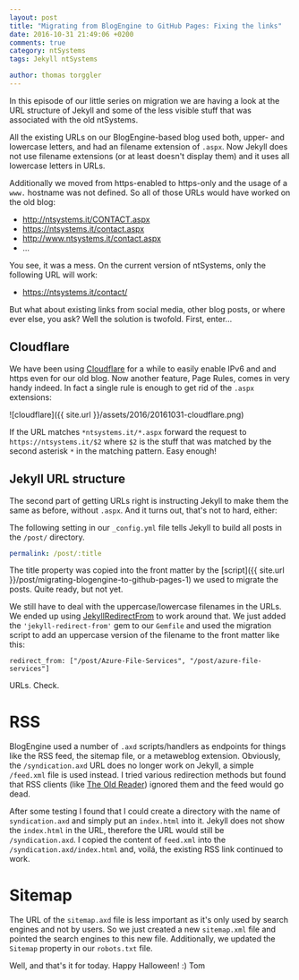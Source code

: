 ```yaml
---
layout: post
title: "Migrating from BlogEngine to GitHub Pages: Fixing the links"
date: 2016-10-31 21:49:06 +0200
comments: true
category: ntSystems
tags: Jekyll ntSystems

author: thomas torggler
---
```


In this episode of our little series on migration we are having a look at the URL structure of Jekyll and some of the less visible stuff that was associated with the old ntSystems.

<!-- more -->

All the existing URLs on our BlogEngine-based blog used both, upper- and lowercase letters, and had an filename extension of `.aspx`. Now Jekyll does not use filename extensions (or at least doesn't display them) and it uses all lowercase letters in URLs.

Additionally we moved from https-enabled to https-only and the usage of a `www.` hostname was not defined. So all of those URLs would have worked on the old blog:

- http://ntsystems.it/CONTACT.aspx
- https://ntsystems.it/contact.aspx
- http://www.ntsystems.it/contact.aspx
- ...

You see, it was a mess. On the current version of ntSystems, only the following URL will work:

- https://ntsystems.it/contact/

But what about existing links from social media, other blog posts, or where ever else, you ask? Well the solution is twofold. First, enter...

## Cloudflare
We have been using [Cloudflare](https://www.cloudflare.com) for a while to easily enable IPv6 and and https even for our old blog. Now another feature, Page Rules, comes in very handy indeed. In fact a single rule is enough to get rid of the `.aspx` extensions:

![cloudflare]({{ site.url }}/assets/2016/20161031-cloudflare.png)

If the URL matches `*ntsystems.it/*.aspx` forward the request to `https://ntsystems.it/$2` where `$2` is the stuff that was matched by the second asterisk `*` in the matching pattern. Easy enough!

## Jekyll URL structure
The second part of getting URLs right is instructing Jekyll to make them the same as before, without `.aspx`. And it turns out, that's not to hard, either:

The following setting in our `_config.yml` file tells Jekyll to build all posts in the `/post/` directory.

```yml
permalink: /post/:title
```

The title property was copied into the front matter by the [script]({{ site.url }}/post/migrating-blogengine-to-github-pages-1) we used to migrate the posts. Quite ready, but not yet.

We still have to deal with the uppercase/lowercase filenames in the URLs. We ended up using [JekyllRedirectFrom](https://github.com/jekyll/jekyll-redirect-from) to work around that. We just added the `'jekyll-redirect-from'` gem to our `Gemfile` and used the migration script to add an uppercase version of the filename to the front matter like this:

```
redirect_from: ["/post/Azure-File-Services", "/post/azure-file-services"]
```

URLs. Check.

# RSS
BlogEngine used a number of `.axd` scripts/handlers as endpoints for things like the RSS feed, the sitemap file, or a metaweblog extension. Obviously, the `/syndication.axd` URL does no longer work on Jekyll, a simple `/feed.xml` file is used instead.
I tried various redirection methods but found that RSS clients (like [The Old Reader](https://theoldreader.com)) ignored them and the feed would go dead.

After some testing I found that I could create a directory with the name of `syndication.axd` and simply put an `index.html` into it. Jekyll does not show the `index.html` in the URL, therefore the URL would still be `/syndication.axd`. I copied the content of `feed.xml` into the `/syndication.axd/index.html` and, voilá, the existing RSS link continued to work.

# Sitemap
The URL of the `sitemap.axd` file is less important as it's only used by search engines and not by users. So we just created a new `sitemap.xml` file and pointed the search engines to this new file. Additionally, we updated the `Sitemap` property in our `robots.txt` file.

Well, and that's it for today. Happy Halloween! :)
Tom
